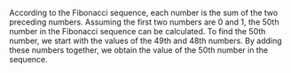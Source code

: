 According to the Fibonacci sequence, each number is the sum of the two preceding numbers. Assuming the first two numbers are 0 and 1, the 50th number in the Fibonacci sequence can be calculated. To find the 50th number, we start with the values of the 49th and 48th numbers. By adding these numbers together, we obtain the value of the 50th number in the sequence.